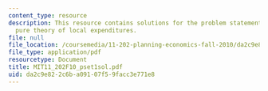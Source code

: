 ```yaml
---
content_type: resource
description: This resource contains solutions for the problem statements related to
  pure theory of local expenditures.
file: null
file_location: /coursemedia/11-202-planning-economics-fall-2010/da2c9e822c6ba09107f59facc3e771e8_MIT11_202F10_pset1sol.pdf
file_type: application/pdf
resourcetype: Document
title: MIT11_202F10_pset1sol.pdf
uid: da2c9e82-2c6b-a091-07f5-9facc3e771e8
---
```

